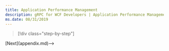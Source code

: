 ```yaml
---
title: Application Performance Management
description: gRPC for WCF Developers | Application Performance Management
ms.date: 08/31/2019
---
```


>[!div class="step-by-step"]
<!-->[Next](appendix.md)-->
